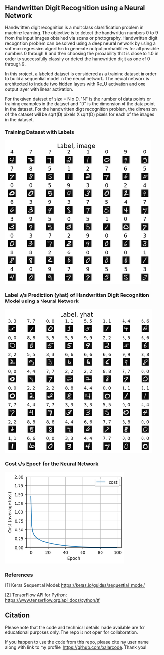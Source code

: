 ## Handwritten Digit Recognition using a Neural Network

Handwritten digit recognition is a multiclass classification problem in machine learning. The objective is to detect the handwritten numbers 0 to 9 from the input images obtained via scans or photography. Handwritten digit recognition problem can be solved using a deep neural network by using a softmax regression algorithm to generate output probabilities for all possible numbers 0 through 9 and then choosing the probability that is close to 1.0 in order to successfully classify or detect the handwritten digit as one of 0 through 9.

In this project, a labeled dataset is considered as a training dataset in order to build a sequential model in the neural network. The neural network is architected to include two hidden layers with ReLU activation and one output layer with linear activation.

For the given dataset of size = N x D, "N" is the number of data points or training examples in the dataset and "D" is the dimension of the data point in the dataset. For the handwritten digit recognition problem, the dimension of the dataset will be sqrt(D) pixels X sqrt(D) pixels for each of the images in the dataset.

### Training Dataset with Labels

![Training Dataset](results/labeled_data.png)

### Label v/s Prediction (yhat) of Handwritten Digit Recognition Model using a Neural Network

![Model Prediction](results/prediction.png)

### Cost v/s Epoch for the Neural Network

![Cost](results/cost.png)

### References

[1] Keras Sequential Model: https://keras.io/guides/sequential_model/

[2] TensorFlow API for Python: https://www.tensorflow.org/api_docs/python/tf

## Citation

Please note that the code and technical details made available are for educational purposes only. The repo is not open for collaboration.

If you happen to use the code from this repo, please cite my user name along with link to my profile: https://github.com/balarcode. Thank you!
